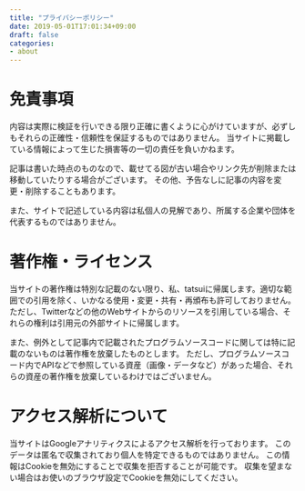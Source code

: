```yaml
---
title: "プライバシーポリシー"
date: 2019-05-01T17:01:34+09:00
draft: false
categories:
- about
---
```

# 免責事項

内容は実際に検証を行いできる限り正確に書くように心がけていますが、必ずしもそれらの正確性・信頼性を保証するものではありません。
当サイトに掲載している情報によって生じた損害等の一切の責任を負いかねます。

記事は書いた時点のものなので、載せてる図が古い場合やリンク先が削除または移動していたりする場合がございます。
その他、予告なしに記事の内容を変更・削除することもあります。

また、サイトで記述している内容は私個人の見解であり、所属する企業や団体を代表するものではありません。

# 著作権・ライセンス
当サイトの著作権は特別な記載のない限り、私、tatsuiに帰属します。適切な範囲での引用を除く、いかなる使用・変更・共有・再頒布も許可しておりません。
ただし、Twitterなどの他のWebサイトからのリソースを引用している場合、それらの権利は引用元の外部サイトに帰属します。

また、例外として記事内で記載されたプログラムソースコードに関しては特に記載のないものは著作権を放棄したものとします。
ただし、プログラムソースコード内でAPIなどで参照している資産（画像・データなど）があった場合、それらの資産の著作権を放棄しているわけではございません。

# アクセス解析について
当サイトはGoogleアナリティクスによるアクセス解析を行っております。
このデータは匿名で収集されており個人を特定できるものではありません。
この情報はCookieを無効にすることで収集を拒否することが可能です。
収集を望まない場合はお使いのブラウザ設定でCookieを無効にしてください。

